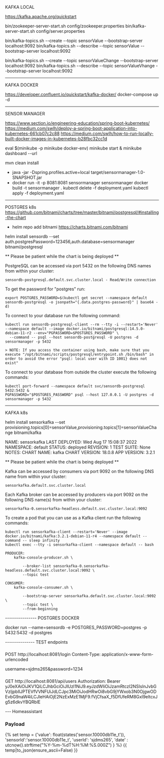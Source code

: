 KAFKA LOCAL

https://kafka.apache.org/quickstart

bin/zookeeper-server-start.sh config/zookeeper.properties
bin/kafka-server-start.sh config/server.properties

bin/kafka-topics.sh --create --topic sensorValue --bootstrap-server localhost:9092
bin/kafka-topics.sh --describe --topic sensorValue --bootstrap-server localhost:9092

bin/kafka-topics.sh --create --topic sensorValueChange --bootstrap-server localhost:9092
bin/kafka-topics.sh --describe --topic sensorValueVhange --bootstrap-server localhost:9092

---

KAFKA DOCKER

https://developer.confluent.io/quickstart/kafka-docker/
docker-compose up -d


---

SENSOR MANAGER


https://www.section.io/engineering-education/spring-boot-kubernetes/
https://medium.com/swlh/deploy-a-spring-boot-application-into-kubernetes-661cb07c2c88
https://medium.com/swlh/how-to-run-locally-built-docker-images-in-kubernetes-b28fbc32cc1d

eval $(minikube -p minikube docker-env)
minikube start & minikube dashboard --url

mvn clean install
- java -jar -Dspring.profiles.active=local target/sensormanager-1.0-SNAPSHOT.jar
- docker run -it -p 8081:8081 sensormanager  sensormanager
docker build -t sensormanager .
kubectl delete -f deployment.yaml
kubectl apply -f deployment.yaml

---

POSTGRES k8s
https://github.com/bitnami/charts/tree/master/bitnami/postgresql/#installing-the-chart
- helm repo add bitnami https://charts.bitnami.com/bitnami

helm install sensordb --set auth.postgresPassword=123456,auth.database=sensormanager bitnami/postgresql

** Please be patient while the chart is being deployed **

PostgreSQL can be accessed via port 5432 on the following DNS names from within your cluster:

    sensordb-postgresql.default.svc.cluster.local - Read/Write connection

To get the password for "postgres" run:

    export POSTGRES_PASSWORD=$(kubectl get secret --namespace default sensordb-postgresql -o jsonpath="{.data.postgres-password}" | base64 -d)

To connect to your database run the following command:

    kubectl run sensordb-postgresql-client --rm --tty -i --restart='Never' --namespace default --image docker.io/bitnami/postgresql:14.5.0-debian-11-r2 --env="PGPASSWORD=$POSTGRES_PASSWORD" \
      --command -- psql --host sensordb-postgresql -U postgres -d sensormanager -p 5432

    > NOTE: If you access the container using bash, make sure that you execute "/opt/bitnami/scripts/postgresql/entrypoint.sh /bin/bash" in order to avoid the error "psql: local user with ID 1001} does not exist"

To connect to your database from outside the cluster execute the following commands:

    kubectl port-forward --namespace default svc/sensordb-postgresql 5432:5432 &
    PGPASSWORD="$POSTGRES_PASSWORD" psql --host 127.0.0.1 -U postgres -d sensormanager -p 5432

---
KAFKA k8s

helm install sensorkafka --set provisioning.topics[0]=sensorValue,provisioning.topics[1]=sensorValueChange bitnami/kafka

NAME: sensorkafka
LAST DEPLOYED: Wed Aug 17 15:08:37 2022
NAMESPACE: default
STATUS: deployed
REVISION: 1
TEST SUITE: None
NOTES:
CHART NAME: kafka
CHART VERSION: 18.0.8
APP VERSION: 3.2.1

** Please be patient while the chart is being deployed **

Kafka can be accessed by consumers via port 9092 on the following DNS name from within your cluster:

    sensorkafka.default.svc.cluster.local

Each Kafka broker can be accessed by producers via port 9092 on the following DNS name(s) from within your cluster:

    sensorkafka-0.sensorkafka-headless.default.svc.cluster.local:9092

To create a pod that you can use as a Kafka client run the following commands:

    kubectl run sensorkafka-client --restart='Never' --image docker.io/bitnami/kafka:3.2.1-debian-11-r4 --namespace default --command -- sleep infinity
    kubectl exec --tty -i sensorkafka-client --namespace default -- bash

    PRODUCER:
        kafka-console-producer.sh \
            
            --broker-list sensorkafka-0.sensorkafka-headless.default.svc.cluster.local:9092 \
            --topic test

    CONSUMER:
        kafka-console-consumer.sh \
            
            --bootstrap-server sensorkafka.default.svc.cluster.local:9092 \
            --topic test \
            --from-beginning

---------------- POSTGRES DOCKER

docker run --name=sensordb -e POSTGRES_PASSWORD=postgres -p 5432:5432 -d postgres 

--------------- TEST endpoints

###
POST http://localhost:8081/login
Content-Type: application/x-www-form-urlencoded

username=sjdms265&password=1234


###
GET http://localhost:8081/api/users
Authorization: Bearer yJ0eXAiOiJKV1QiLCJhbGciOiJIUzI1NiJ9.eyJzdWIiOiJzamRtczI2NSIsInJvbGVzIjpbIlJPTEVfVVNFUiJdLCJpc3MiOiJodHRwOi8vbG9jYWxob3N0OjgwODEvbG9naW4iLCJleHAiOjE2NzExMzE1MjF9.fVjCfsaX_f5DfUfeRM8GxI9eltcxJg5z6dkvYBQRblE


--- Homeassistant 

### Payload
{% set temp = {'value': float(states('sensor.10000db11e_t')), 'sensorId':'sensor.10000db11e_t', 'userId': 'sjdms265', 'date' : utcnow().strftime("%Y-%m-%dT%H:%M:%S.000Z") } %}  {{ temp|to_json(ensure_ascii=False) }}
